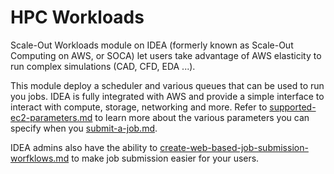 # HPC Workloads



Scale-Out Workloads module on IDEA (formerly known as Scale-Out Computing on AWS, or SOCA) let users take advantage of AWS elasticity to run complex simulations (CAD, CFD, EDA ...).&#x20;

This module deploy a scheduler and various queues that can be used to run you jobs. IDEA is fully integrated with AWS and provide a simple interface to interact with compute, storage, networking and more. Refer to [supported-ec2-parameters.md](hpc-workloads/user-documentation/supported-ec2-parameters.md "mention") to learn more about the various parameters you can specify when you [submit-a-job.md](hpc-workloads/user-documentation/submit-a-job.md "mention").

IDEA admins also have the ability to [create-web-based-job-submission-worfklows.md](hpc-workloads/admin-documentation/create-web-based-job-submission-worfklows.md "mention") to make job submission easier for your users.
